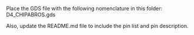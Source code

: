 Place the GDS file with the following nomenclature in this folder: D4_CHIPABROS.gds

Also, update the README.md file to include the pin list and pin description.
